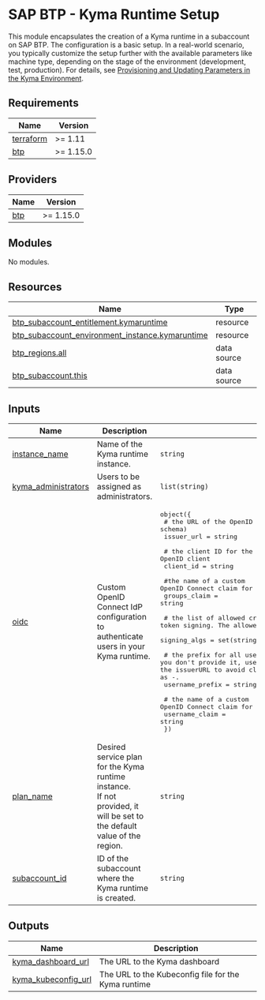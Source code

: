 # SAP BTP - Kyma Runtime Setup

This module encapsulates the creation of a Kyma runtime in a subaccount on SAP BTP. The configuration is a basic setup. In a real-world scenario, you typically customize the setup further with the available parameters like machine type, depending on the stage of the environment (development, test, production). For details, see [Provisioning and Updating Parameters in the Kyma Environment](https://help.sap.com/docs/btp/sap-business-technology-platform/provisioning-and-update-parameters-in-kyma-environment).

## Requirements

| Name | Version |
|------|---------|
| <a name="requirement_terraform"></a> [terraform](#requirement\_terraform) | >= 1.11 |
| <a name="requirement_btp"></a> [btp](#requirement\_btp) | >= 1.15.0 |

## Providers

| Name | Version |
|------|---------|
| <a name="provider_btp"></a> [btp](#provider\_btp) | >= 1.15.0 |

## Modules

No modules.

## Resources

| Name | Type |
|------|------|
| [btp_subaccount_entitlement.kymaruntime](https://registry.terraform.io/providers/SAP/btp/latest/docs/resources/subaccount_entitlement) | resource |
| [btp_subaccount_environment_instance.kymaruntime](https://registry.terraform.io/providers/SAP/btp/latest/docs/resources/subaccount_environment_instance) | resource |
| [btp_regions.all](https://registry.terraform.io/providers/SAP/btp/latest/docs/data-sources/regions) | data source |
| [btp_subaccount.this](https://registry.terraform.io/providers/SAP/btp/latest/docs/data-sources/subaccount) | data source |

## Inputs

| Name | Description | Type | Default | Required |
|------|-------------|------|---------|:--------:|
| <a name="input_instance_name"></a> [instance\_name](#input\_instance\_name) | Name of the Kyma runtime instance. | `string` | n/a | yes |
| <a name="input_kyma_administrators"></a> [kyma\_administrators](#input\_kyma\_administrators) | Users to be assigned as administrators. | `list(string)` | `[]` | no |
| <a name="input_oidc"></a> [oidc](#input\_oidc) | Custom OpenID Connect IdP configuration to authenticate users in your Kyma runtime. | <pre>object({<br/>    # the URL of the OpenID issuer (use the HTTPS schema)<br/>    issuer_url = string<br/><br/>    # the client ID for the OpenID client<br/>    client_id = string<br/><br/>    #the name of a custom OpenID Connect claim for specifying user groups<br/>    groups_claim = string<br/><br/>    # the list of allowed cryptographic algorithms used for token signing. The allowed values are defined by RFC 7518.<br/>    signing_algs = set(string)<br/><br/>    # the prefix for all usernames. If you don't provide it, username claims other than “email” are prefixed by the issuerURL to avoid clashes. To skip any prefixing, provide the value as -.<br/>    username_prefix = string<br/><br/>    # the name of a custom OpenID Connect claim for specifying a username<br/>    username_claim = string<br/>  })</pre> | `null` | no |
| <a name="input_plan_name"></a> [plan\_name](#input\_plan\_name) | Desired service plan for the Kyma runtime instance.<br/>If not provided, it will be set to the default value of the region. | `string` | `null` | no |
| <a name="input_subaccount_id"></a> [subaccount\_id](#input\_subaccount\_id) | ID of the subaccount where the Kyma runtime is created. | `string` | n/a | yes |

## Outputs

| Name | Description |
|------|-------------|
| <a name="output_kyma_dashboard_url"></a> [kyma\_dashboard\_url](#output\_kyma\_dashboard\_url) | The URL to the Kyma dashboard |
| <a name="output_kyma_kubeconfig_url"></a> [kyma\_kubeconfig\_url](#output\_kyma\_kubeconfig\_url) | The URL to the Kubeconfig file for the Kyma runtime |
